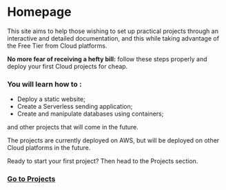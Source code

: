 # Homepage

This site aims to help those wishing to set up practical projects through an interactive and detailed documentation, and this while taking advantage of the Free Tier from Cloud platforms.

**No more fear of receiving a hefty bill:** follow these steps properly and deploy your first Cloud projects for cheap.

### You will learn how to :
- Deploy a static website;
- Create a Serverless sending application;
- Create and manipulate databases using containers;

and other projects that will come in the future.

The projects are currently deployed on AWS, but will be deployed on other Cloud platforms in the future.

Ready to start your first project? Then head to the Projects section.

### [Go to Projects](projects/README.md)